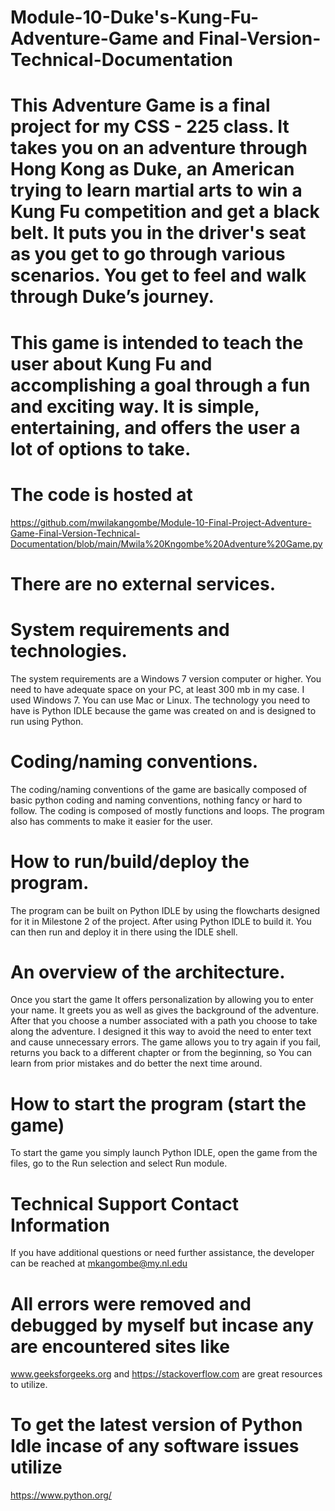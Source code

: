 # Module-10-Duke's-Kung-Fu-Adventure-Game and Final-Version-Technical-Documentation
# This Adventure Game is a final project for my CSS - 225 class. It takes you on an adventure through Hong Kong as Duke, an American trying to learn martial arts to win a Kung Fu competition and get a black belt. It puts you in the driver's seat as you get to go through various scenarios. You get to feel and walk through Duke’s journey.
# This game is intended to teach the user about Kung Fu and accomplishing a goal through a fun and exciting way. It is simple, entertaining, and offers the user a lot of options to take.  
# The code is hosted at
https://github.com/mwilakangombe/Module-10-Final-Project-Adventure-Game-Final-Version-Technical-Documentation/blob/main/Mwila%20Kngombe%20Adventure%20Game.py
# There are no external services.
# System requirements and technologies. 
The system requirements are a Windows 7 version computer or higher. You need to have adequate space on your PC, at least 300 mb in my case. I used Windows 7. You can use Mac or Linux. The technology you need to have is Python IDLE because the game was created on and is designed to run using Python. 
# Coding/naming conventions. 
The coding/naming conventions of the game are basically composed of basic python coding and naming conventions, nothing fancy or hard to follow. The coding is composed of mostly functions and loops. The program also has comments to make it easier for the user. 
# How to run/build/deploy the program. 
The program can be built on Python IDLE by using the flowcharts designed for it in Milestone 2 of the project. After using Python IDLE to build it. You can then run and deploy it in there using the IDLE shell. 
# An overview of the architecture. 
Once you start the game It offers personalization by allowing you to enter your name. It greets you as well as gives the background of the adventure.
After that you choose a number associated with a path you choose to take along
the adventure. I designed it this way to avoid the need to enter text and cause unnecessary errors.
The game allows you to try again if you fail, returns you back to a different chapter or from the beginning, so You can learn from prior mistakes and do better the next time around.
# How to start the program (start the game)
To start the game you simply launch Python IDLE, open the game from the files, go to the Run selection and select Run module. 
# Technical Support Contact Information
If you have additional questions or need further assistance, the developer can be reached
at mkangombe@my.nl.edu
# All errors were removed and debugged by myself but incase any are encountered sites like 
www.geeksforgeeks.org and https://stackoverflow.com are great resources to utilize.
# To get the latest version of Python Idle incase of any software issues utilize
https://www.python.org/
